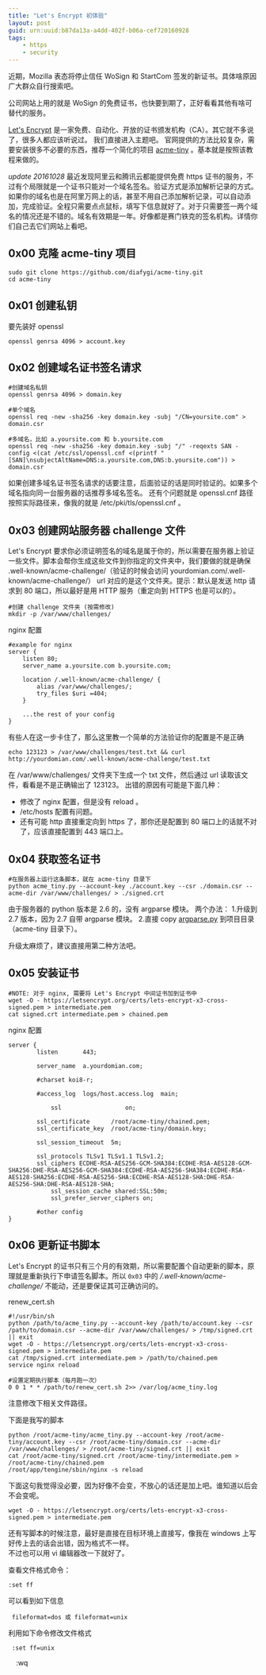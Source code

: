 ```yaml
---
title: "Let's Encrypt 初体验"
layout: post
guid: urn:uuid:b87da13a-a4dd-402f-b06a-cef720160928
tags:
    - https
    - security
---
```


近期，Mozilla 表态将停止信任 WoSign 和 StartCom 签发的新证书。具体啥原因广大群众自行搜索吧。

公司网站上用的就是 WoSign 的免费证书，也快要到期了，正好看看其他有啥可替代的服务。

[Let's Encrypt](https://letsencrypt.org/) 是一家免费、自动化、开放的证书颁发机构（CA）。其它就不多说了，很多人都应该听说过。
我们直接进入主题吧。
官网提供的方法比较复杂，需要安装很多不必要的东西，推荐一个简化的项目 [acme-tiny](https://github.com/diafygi/acme-tiny) 。基本就是按照该教程来做的。

_update 20161028_ 最近发现阿里云和腾讯云都能提供免费 https 证书的服务，不过有个局限就是一个证书只能对一个域名签名。验证方式是添加解析记录的方式。如果你的域名也是在阿里万网上的话，甚至不用自己添加解析记录，可以自动添加，完成验证。全程只需要点点鼠标，填写下信息就好了。对于只需要签一两个域名的情况还是不错的。域名有效期是一年。好像都是赛门铁克的签名机构。详情你们自己去它们网站上看吧。

## 0x00 克隆 acme-tiny 项目

```
sudo git clone https://github.com/diafygi/acme-tiny.git
cd acme-tiny
```

## 0x01 创建私钥
要先装好 openssl

```
openssl genrsa 4096 > account.key
```

## 0x02 创建域名证书签名请求

```
#创建域名私钥
openssl genrsa 4096 > domain.key

#单个域名
openssl req -new -sha256 -key domain.key -subj "/CN=yoursite.com" > domain.csr

#多域名，比如 a.yoursite.com 和 b.yoursite.com
openssl req -new -sha256 -key domain.key -subj "/" -reqexts SAN -config <(cat /etc/ssl/openssl.cnf <(printf "[SAN]\nsubjectAltName=DNS:a.yoursite.com,DNS:b.yoursite.com")) > domain.csr
```

如果创建多域名证书签名请求的话要注意，后面验证的话是同时验证的。如果多个域名指向同一台服务器的话推荐多域名签名。
还有个问题就是 openssl.cnf 路径按照实际路径来，像我的就是 /etc/pki/tls/openssl.cnf 。

## 0x03 创建网站服务器 challenge 文件
Let's Encrypt 要求你必须证明签名的域名是属于你的，所以需要在服务器上验证一些文件。脚本会帮你生成这些文件到你指定的文件夹中，我们要做的就是确保 .well-known/acme-challenge/（验证的时候会访问 yourdomian.com/.well-known/acme-challenge/） url 对应的是这个文件夹。提示：默认是发送 http 请求到 80 端口，所以最好是用 HTTP 服务（重定向到 HTTPS 也是可以的）。


```
#创建 challenge 文件夹 (按需修改)
mkdir -p /var/www/challenges/
```

nginx 配置

```
#example for nginx
server {
    listen 80;
    server_name a.yoursite.com b.yoursite.com;

    location /.well-known/acme-challenge/ {
        alias /var/www/challenges/;
        try_files $uri =404;
    }

    ...the rest of your config
}
```

有些人在这一步卡住了，那么这里教一个简单的方法验证你的配置是不是正确

```
echo 123123 > /var/www/challenges/test.txt && curl http://yourdomian.com/.well-known/acme-challenge/test.txt
```

在 /var/www/challenges/ 文件夹下生成一个 txt 文件，然后通过 url 读取该文件，看看是不是正确输出了 123123。
出错的原因有可能是下面几种：

  - 修改了 nginx 配置，但是没有 reload 。
  - /etc/hosts 配置有问题。
  - 还有可能 http 直接重定向到 https 了，那你还是配置到 80 端口上的话就不对了，应该直接配置到 443 端口上。

## 0x04 获取签名证书

```
#在服务器上运行这条脚本，就在 acme-tiny 目录下
python acme_tiny.py --account-key ./account.key --csr ./domain.csr --acme-dir /var/www/challenges/ > ./signed.crt
```

由于服务器的 python 版本是 2.6 的，没有 argparse 模块。
两个办法：
1.升级到 2.7 版本，因为 2.7 自带 argparse 模块。
2.直接 copy [argparse.py](/media/scripts/argparse.py) 到项目目录（acme-tiny 目录下）。

升级太麻烦了，建议直接用第二种方法吧。

## 0x05 安装证书

```
#NOTE: 对于 nginx, 需要将 Let's Encrypt 中间证书加到证书中
wget -O - https://letsencrypt.org/certs/lets-encrypt-x3-cross-signed.pem > intermediate.pem
cat signed.crt intermediate.pem > chained.pem
```

nginx 配置

```
server {
        listen       443;

        server_name  a.yourdomian.com;

        #charset koi8-r;

        #access_log  logs/host.access.log  main;

		    ssl                  on;

        ssl_certificate      /root/acme-tiny/chained.pem;
        ssl_certificate_key  /root/acme-tiny/domain.key;

        ssl_session_timeout  5m;

        ssl_protocols TLSv1 TLSv1.1 TLSv1.2;
        ssl_ciphers ECDHE-RSA-AES256-GCM-SHA384:ECDHE-RSA-AES128-GCM-SHA256:DHE-RSA-AES256-GCM-SHA384:ECDHE-RSA-AES256-SHA384:ECDHE-RSA-AES128-SHA256:ECDHE-RSA-AES256-SHA:ECDHE-RSA-AES128-SHA:DHE-RSA-AES256-SHA:DHE-RSA-AES128-SHA;
		    ssl_session_cache shared:SSL:50m;
		    ssl_prefer_server_ciphers on;

        #other config
}
```

## 0x06 更新证书脚本
Let's Encrypt 的证书只有三个月的有效期，所以需要配置个自动更新的脚本，原理就是重新执行下申请签名脚本。所以 `0x03` 中的 */.well-known/acme-challenge/* 不能动，还是要保证其可正确访问的。

renew_cert.sh

```
#!/usr/bin/sh
python /path/to/acme_tiny.py --account-key /path/to/account.key --csr /path/to/domain.csr --acme-dir /var/www/challenges/ > /tmp/signed.crt || exit
wget -O - https://letsencrypt.org/certs/lets-encrypt-x3-cross-signed.pem > intermediate.pem
cat /tmp/signed.crt intermediate.pem > /path/to/chained.pem
service nginx reload
```

```
#设置定期执行脚本（每月跑一次）
0 0 1 * * /path/to/renew_cert.sh 2>> /var/log/acme_tiny.log
```

注意修改下相关文件路径。


下面是我写的脚本

```
python /root/acme-tiny/acme_tiny.py --account-key /root/acme-tiny/account.key --csr /root/acme-tiny/domain.csr --acme-dir /var/www/challenges/ > /root/acme-tiny/signed.crt || exit
cat /root/acme-tiny/signed.crt /root/acme-tiny/intermediate.pem > /root/acme-tiny/chained.pem
/root/app/tengine/sbin/nginx -s reload
```

下面这句我觉得没必要，因为好像不会变，不放心的话还是加上吧。谁知道以后会不会变呢。

	wget -O - https://letsencrypt.org/certs/lets-encrypt-x3-cross-signed.pem > intermediate.pem

还有写脚本的时候注意，最好是直接在目标环境上直接写，像我在 windows 上写好传上去的话会出错，因为格式不一样。  
不过也可以用 vi 编辑器改一下就好了。  

查看文件格式命令：

	:set ff

可以看到如下信息

     fileformat=dos 或 fileformat=unix

利用如下命令修改文件格式

     :set ff=unix
     :wq
